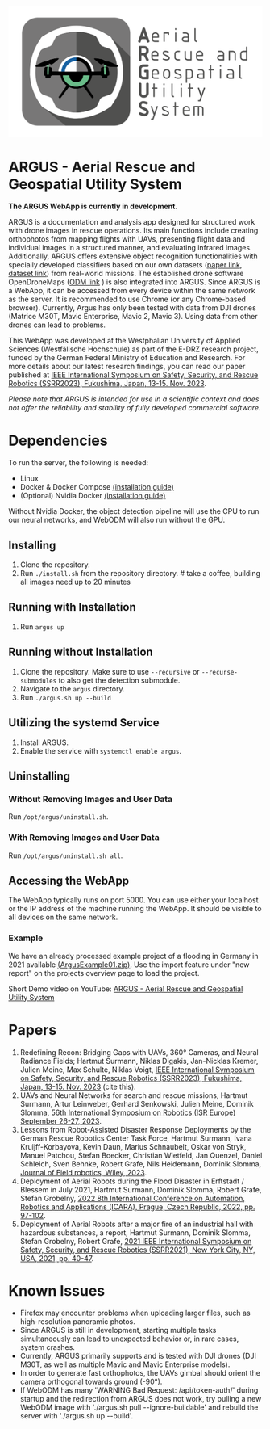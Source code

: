 ![Argus Logo](https://github.com/RoblabWh/argus/blob/main/app/static/default/Argus_icon_dark_title-long_white_BG_scaled.PNG?raw=true)

# ARGUS - Aerial Rescue and Geospatial Utility System

**The ARGUS WebApp is currently in development.**

ARGUS is a documentation and analysis app designed for structured work with drone images in rescue operations. Its main functions include creating orthophotos from mapping flights with UAVs, presenting flight data and individual images in a structured manner, and evaluating infrared images. Additionally, ARGUS offers extensive object recognition functionalities with specially developed classifiers based on our own datasets ([paper link](https://arxiv.org/abs/2310.05512), [dataset link](https://www.kaggle.com/datasets/julienmeine/rescue-object-detection)) from real-world missions. The established drone software OpenDroneMaps ([ODM link](https://www.opendronemap.org/) ) is also integrated into ARGUS.
Since ARGUS is a WebApp, it can be accessed from every device within the same network as the server. It is recommended to use Chrome (or any Chrome-based browser).
Currently, Argus has only been tested with data from DJI drones (Matrice M30T, Mavic Enterprise, Mavic 2, Mavic 3). Using data from other drones can lead to problems.

This WebApp was developed at the Westphalian University of Applied Sciences (Westfälische Hochschule) as part of the E-DRZ research project, funded by the German Federal Ministry of Education and Research. For more details about our latest research findings, you can read our paper published at [IEEE International Symposium on Safety, Security, and Rescue Robotics (SSRR2023), Fukushima, Japan, 13-15. Nov. 2023](https://github.com/RoblabWh/argus/blob/main/papers/ssrr2023-surmann.pdf).

*Please note that ARGUS is intended for use in a scientific context and does not offer the reliability and stability of fully developed commercial software.*


# Dependencies
To run the server, the following is needed:
- Linux
- Docker & Docker Compose [(installation guide)](https://docs.docker.com/engine/install/)
- (Optional) Nvidia Docker [(installation guide)](https://docs.nvidia.com/datacenter/cloud-native/container-toolkit/latest/install-guide.html)

Without Nvidia Docker, the object detection pipeline will use the CPU to run our neural networks, and WebODM will also run without the GPU.

## Installing
1. Clone the repository.
2. Run `./install.sh` from the repository directory. # take a coffee, building all images need up to 20 minutes

## Running with Installation
1. Run `argus up`

## Running without Installation
1. Clone the repository. Make sure to use `--recursive` or `--recurse-submodules` to also get the detection submodule.
2. Navigate to the `argus` directory.
3. Run `./argus.sh up --build`

## Utilizing the systemd Service
1. Install ARGUS.
2. Enable the service with `systemctl enable argus`.

## Uninstalling

### Without Removing Images and User Data
Run `/opt/argus/uninstall.sh`.

### With Removing Images and User Data
Run `/opt/argus/uninstall.sh all`.

## Accessing the WebApp
The WebApp typically runs on port 5000. You can use either your localhost or the IP address of the machine running the WebApp. It should be visible to all devices on the same network.

### Example
We have an already processed example project of a flooding in Germany in 2021 available [(ArgusExample01.zip)](https://dF2wQbFNW2zuCpK:fire@w-hs.sciebo.de/public.php/webdav/argus/ArgusExample01.zip
). Use the import feature under "new report" on the projects overview page to load the project. 

Short Demo video on YouTube: [ARGUS - Aerial Rescue and Geospatial Utility System](https://www.youtube.com/watch?v=cUuceC7Efps)


# Papers
1. Redefining Recon: Bridging Gaps with UAVs, 360° Cameras, and Neural Radiance Fields; Hartmut Surmann, Niklas Digakis, Jan-Nicklas Kremer, Julien Meine, Max Schulte, Niklas Voigt, [IEEE International Symposium on Safety, Security, and Rescue Robotics (SSRR2023), Fukushima, Japan, 13-15. Nov. 2023](https://github.com/RoblabWh/argus/blob/main/papers/ssrr2023-surmann.pdf) (cite this).
2. UAVs and Neural Networks for search and rescue missions, Hartmut Surmann, Artur Leinweber, Gerhard Senkowski, Julien Meine, Dominik Slomma, [56th International Symposium on Robotics (ISR Europe) September 26-27, 2023](https://arxiv.org/abs/2310.05512).
3. Lessons from Robot-Assisted Disaster Response Deployments by the German Rescue Robotics Center Task Force, Hartmut Surmann, Ivana Kruijff-Korbayova, Kevin Daun, Marius Schnaubelt, Oskar von Stryk, Manuel Patchou, Stefan Boecker, Christian Wietfeld, Jan Quenzel, Daniel Schleich, Sven Behnke, Robert Grafe, Nils Heidemann, Dominik Slomma,  [Journal of Field robotics, Wiley, 2023](https://onlinelibrary.wiley.com/doi/full/10.1002/rob.22275).
4. Deployment of Aerial Robots during the Flood Disaster in Erftstadt / Blessem in July 2021, Hartmut Surmann, Dominik Slomma, Robert Grafe, Stefan Grobelny, [2022 8th International Conference on Automation, Robotics and Applications (ICARA), Prague, Czech Republic, 2022, pp. 97-102](https://ieeexplore.ieee.org/document/9738529).
5. Deployment of Aerial Robots after a major fire of an industrial hall with hazardous substances, a report, Hartmut Surmann, Dominik Slomma, Stefan Grobelny, Robert Grafe, [2021 IEEE International Symposium on Safety, Security, and Rescue Robotics (SSRR2021), New York City, NY, USA, 2021, pp. 40-47](https://ieeexplore.ieee.org/document/9597677).

# Known Issues   
- Firefox may encounter problems when uploading larger files, such as high-resolution panoramic photos.
- Since ARGUS is still in development, starting multiple tasks simultaneously can lead to unexpected behavior or, in rare cases, system crashes.
- Currently, ARGUS primarily supports and is tested with DJI drones (DJI M30T, as well as multiple Mavic and Mavic Enterprise models).
- In order to generate fast orthophotos, the UAVs gimbal should orient the camera orthogonal towards ground (-90°).
- If WebODM has many 'WARNING Bad Request: /api/token-auth/' during startup and the redirection from ARGUS does not work, try pulling a new WebODM image with './argus.sh pull --ignore-buildable' and rebuild the server with './argus.sh up --build'.
